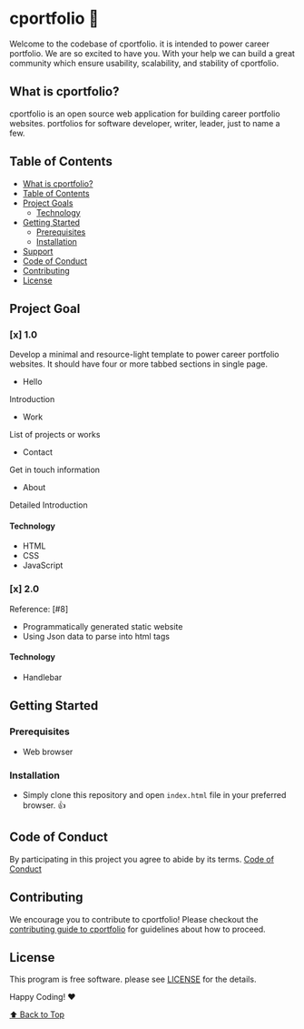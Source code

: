 # cportfolio 🌱

Welcome to the codebase of cportfolio. it is intended to power career portfolio. We are so excited to have you. With your help we can build a great community which ensure usability, scalability, and stability of cportfolio.

## What is cportfolio?

cportfolio is an open source web application for building career portfolio websites. portfolios for software developer, writer, leader, just to name a few. 

## Table of Contents

- [What is cportfolio?](#what-is-cportfolio)
- [Table of Contents](#table-of-contetns)
- [Project Goals](#project-goal)
  - [Technology](#technology)
- [Getting Started](#getting-started)
  - [Prerequisites](#prerequisites)
  - [Installation](#installation)    
- [Support](#support)   
- [Code of Conduct](#code-of-conduct)
- [Contributing](#contributing)
- [License](#license)

## Project Goal

### [x] 1.0

Develop a minimal and resource-light template to power career portfolio websites. It should have four or more tabbed sections in single page.

- Hello

Introduction

- Work

List of projects or works

- Contact

Get in touch information

- About

Detailed Introduction

#### Technology

- HTML
- CSS
- JavaScript 

### [x] 2.0

Reference: [#8]

- Programmatically generated static website
- Using Json data to parse into html tags

#### Technology

  - Handlebar

## Getting Started

### Prerequisites

- Web browser 

### Installation 

- Simply clone this repository and open `index.html` file in your preferred browser. 👍

## Code of Conduct

By participating in this project you agree to abide by its terms. [Code of Conduct](CONTRIBUTING.md) 

## Contributing

We encourage you to contribute to cportfolio! Please checkout the [contributing guide to cportfolio](CONTRIBUTING.md) for guidelines about how to proceed.

## License

This program is free software. please see [LICENSE](LICENSE.md) for the details.

Happy Coding! ❤️

[⬆ Back to Top](#table-of-contents)
